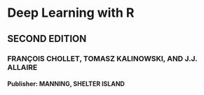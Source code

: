 # Deep Learning with R
## SECOND EDITION
### FRANÇOIS CHOLLET, TOMASZ KALINOWSKI, AND J.J. ALLAIRE
#### Publisher: MANNING, SHELTER ISLAND
